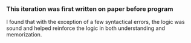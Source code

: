 ### This iteration was first written on paper before program

I found that with the exception of a few syntactical errors, the logic was sound and helped reinforce the logic in both understanding and memorization.
